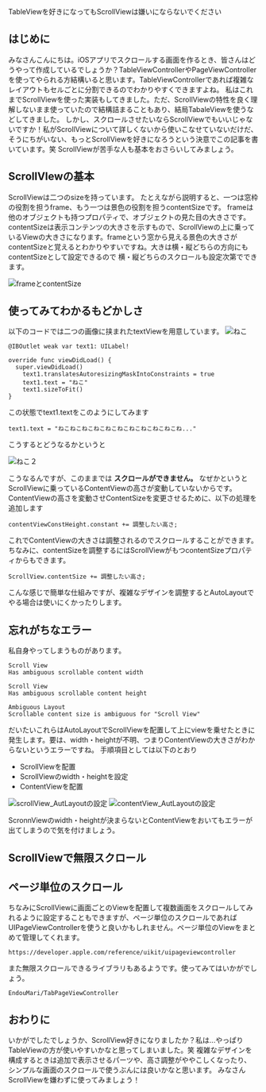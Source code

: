 TableViewを好きになってもScrollViewは嫌いにならないでください

## はじめに
みなさんこんにちは。iOSアプリでスクロールする画面を作るとき、皆さんはどうやって作成しているでしょうか？TableViewControllerやPageViewControllerを使ってやられる方結構いると思います。TableViewControllerであれば複雑なレイアウトもセルごとに分割できるのでわかりやすくできますよね。
私はこれまでScrollViewを使った実装もしてきました。ただ、ScrollViewの特性を良く理解しないまま使っていたので結構詰まることもあり、結局TabaleViewを使うなどしてきました。
しかし、スクロールさせたいならScrollViewでもいいじゃないですか！私がScrollViewについて詳しくないから使いこなせていないだけだ、そうにちがいない、もっとScrollViewを好きになろうという決意でこの記事を書いています。笑
ScrollViewが苦手な人も基本をおさらいしてみましょう。

## ScrollVIewの基本
ScrollViewは二つのsizeを持っています。
たとえながら説明すると、一つは窓枠の役割を担うframe、もう一つは景色の役割を担うcontentSizeです。
frameは他のオブジェクトも持つプロパティで、オブジェクトの見た目の大きさです。contentSizeは表示コンテンツの大きさを示すもので、ScrollViewの上に乗っているViewの大きさになります。frameという窓から見える景色の大きさがcontentSizeと覚えるとわかりやすいですね。大きは横・縦どちらの方向にもcontentSizeとして設定できるので
横・縦どちらのスクロールも設定次第でできます。

![frameとcontentSize](, "サンプル")

## 使ってみてわかるもどかしさ
以下のコードでは二つの画像に挟まれたtextViewを用意しています。
![ねこ](https://github.com/omega999/sampleScrollVIew/blob/master/test/sampl1.png "サンプル")

```:サンプル1
@IBOutlet weak var text1: UILabel!

override func viewDidLoad() {
  super.viewDidLoad()
    text1.translatesAutoresizingMaskIntoConstraints = true
    text1.text = "ねこ"
    text1.sizeToFit()
}
```

この状態でtext1.textをこのようにしてみます

```swift:テキスト変更
text1.text = "ねこねこねこねこねこねこねこねこねこねこね..."
```

こうするとどうなるかというと

![ねこ２](https://github.com/omega999/sampleScrollVIew/blob/master/test/sampl1.png "サンプル")

こうなるんですが、このままでは **スクロールができません。**
なぜかというとScrollViewに乗っているContentViewの高さが変動していないからです。ContentViewの高さを変動させContentSizeを変更させるために、以下の処理を追加します

```
contentViewConstHeight.constant += 調整したい高さ;
```

これでContentViewの大きさは調整されるのでスクロールすることができます。
ちなみに、contentSizeを調整するにはScrollViewがもつcontentSizeプロパティからもできます。

```
ScrollView.contentSize += 調整したい高さ;
```

こんな感じで簡単な仕組みですが、複雑なデザインを調整するとAutoLayoutでやる場合は使いにくかったりします。


## 忘れがちなエラー
私自身やってしまうものがあります。

```:よく出るエラー
Scroll View
Has ambiguous scrollable content width

Scroll View
Has ambiguous scrollable content height

Ambiguous Layout
Scrollable content size is ambiguous for "Scroll View"
```

だいたいこれらはAutoLayoutでScrollViewを配置して上にviewを乗せたときに発生します。要は、width・heightが不明、つまりContentViewの大きさがわからないというエラーですね。
手順項目としては以下のとおり

* ScrollViewを配置
* ScrollViewのwidth・heightを設定
* ContentViewを配置

![scrollView_AutLayoutの設定](, "サンプル")
![contentView_AutLayoutの設定](, "サンプル")

ScronnViewのwidth・heightが決まらないとContentViewをおいてもエラーが出てしまうので気を付けましょう。

## ScrollViewで無限スクロール


## ページ単位のスクロール
ちなみにScrollViewに画面ごとのViewを配置して複数画面をスクロールしてみれるように設定することもできますが、ページ単位のスクロールであればUIPageViewControllerを使うと良いかもしれません。ページ単位のViewをまとめて管理してくれます。

```:UIPageViewController
https://developer.apple.com/reference/uikit/uipageviewcontroller
```

また無限スクロールできるライブラリもあるようです。使ってみてはいかがでしょう。

```:無限スクロールできるUIPageViewControllerを使ったライブラリ
EndouMari/TabPageViewController
```

## おわりに
いかがでしたでしょうか、ScrollView好きになりましたか？私は...やっぱりTableViewの方が使いやすいかなと思ってしまいました。笑
複雑なデザインを構成するときは追加で表示させるパーツや、高さ調整がややこしくなったり、
シンプルな画面のスクロールで使うぶんには良いかなと思います。
みなさんScrollViewを嫌わずに使ってみましょう！

